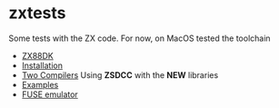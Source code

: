 # zxtests
Some tests with the ZX code. For now, on MacOS tested the toolchain

* [ZX88DK](https://github.com/z88dk/z88dk)
* [Installation](https://www.z88dk.org/wiki/doku.php?id=temp:front)
* [Two Compilers](https://www.z88dk.org/wiki/doku.php?id=temp:front#z88dk_supports_two_c_compilers) Using **ZSDCC** with the **NEW** libraries
* [Examples](https://github.com/z88dk/z88dk/tree/master/libsrc/_DEVELOPMENT/EXAMPLES)
* [FUSE emulator](https://sourceforge.net/projects/fuse-for-macosx/)